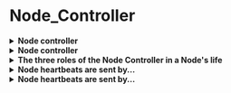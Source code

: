 # Node_Controller 

<details>
<summary>
<b>Node controller</b>
</summary>
Kubernetes control plane component that manages various aspects of nodes
</details>

<details>
<summary>
<b>Node controller</b>
</summary>
Kubernetes control plane component that manages various aspects of nodes
</details>

<details>
<summary>
<b>The three roles of the <b>Node Controller </b>in a Node's life</b>
</summary>
<div><b>CIDR block assignment</b>
</div><div>Assigns a CIDR block to each node upon registration (if enabled)</div><div><hr></div><div><b>List of nodes</b></div><div>Synchronizes the Node Controller's internal list of nodes with the <b>cloud provider</b>'s list of available machines</div><div><hr></div><div><b>Node health monitoring</b></div><div>Manages a node's&nbsp;<b>Ready</b>&nbsp;condition depending on reachability. Evicts the node's pods if it remains unreachable</div>
</details>

<details>
<summary>
<b>Node heartbeats are sent by...</b>
</summary>
kubelet
</details>

<details>
<summary>
<b>Node heartbeats are sent by...</b>
</summary>
kubelet
</details>

